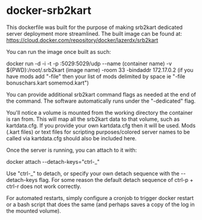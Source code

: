 # docker-srb2kart
This dockerfile was built for the purpose of making srb2kart dedicated server deployment more streamlined.
The built image can be found at: https://cloud.docker.com/repository/docker/lazerdx/srb2kart

You can run the image once built as such:

docker run -d -i -t -p :5029:5029/udp --name (container name) -v ${PWD}:/root/.srb2kart (image name) -room 33 -bindaddr 172.17.0.2 (if you have mods add "-file" then your list of mods delimited by space ie "-file bonuschars.kart somemod.kart")

You can provide additional srb2kart command flags as needed at the end of the command. The software automatically runs under the "-dedicated" flag.

You'll notice a volume is mounted from the working directory the container is ran from. This will map all the srb2kart data to that volume, such as kartdata.cfg. If you provide your own kartdata.cfg then it will be used. Mods (.kart files) or text files for scripting purposes/colored server names to be called via kartdata.cfg should also be included here.

Once the server is running, you can attach to it with:

docker attach --detach-keys="ctrl-_"

Use "ctrl-_" to detach, or specify your own detach sequence with the --detach-keys flag. For some reason the default detach sequence of ctrl-p + ctrl-r does not work correctly.

For automated restarts, simply configure a cronjob to trigger docker restart or a bash script that does the same (and perhaps saves a copy of the log in the mounted volume).
